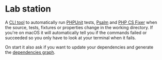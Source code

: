 # Lab station

A [CLI tool](https://github.com/innmind/labstation/) to automatically run [PHPUnit](https://phpunit.de) tests, [Psalm](https://psalm.dev) and [PHP CS Fixer](https://github.com/FriendsOfPhp/PHP-CS-Fixer) when the source, tests, fixtures or properties change in the working directory. If you're on macOS it will automatically tell you if the commands failed or succeeded so you only have to look at your terminal when it fails.

On start it also ask if you want to update your dependencies and generate the [dependencies graph](dependency_graph.md).
